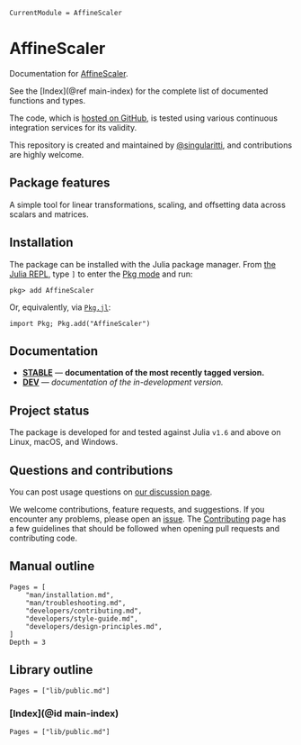 ```@meta
CurrentModule = AffineScaler
```

# AffineScaler

Documentation for [AffineScaler](https://github.com/singularitti/AffineScaler.jl).

See the [Index](@ref main-index) for the complete list of documented functions
and types.

The code, which is [hosted on GitHub](https://github.com/singularitti/AffineScaler.jl), is tested
using various continuous integration services for its validity.

This repository is created and maintained by
[@singularitti](https://github.com/singularitti), and contributions are highly welcome.

## Package features

A simple tool for linear transformations, scaling, and offsetting data across scalars and matrices.

## Installation

The package can be installed with the Julia package manager.
From [the Julia REPL](https://docs.julialang.org/en/v1/stdlib/REPL/), type `]` to enter
the [Pkg mode](https://docs.julialang.org/en/v1/stdlib/REPL/#Pkg-mode) and run:

```julia-repl
pkg> add AffineScaler
```

Or, equivalently, via [`Pkg.jl`](https://pkgdocs.julialang.org/v1/):

```@repl
import Pkg; Pkg.add("AffineScaler")
```

## Documentation

- [**STABLE**](https://singularitti.github.io/AffineScaler.jl/stable) — **documentation of the most recently tagged version.**
- [**DEV**](https://singularitti.github.io/AffineScaler.jl/dev) — _documentation of the in-development version._

## Project status

The package is developed for and tested against Julia `v1.6` and above on Linux, macOS, and
Windows.

## Questions and contributions

You can post usage questions on
[our discussion page](https://github.com/singularitti/AffineScaler.jl/discussions).

We welcome contributions, feature requests, and suggestions. If you encounter any problems,
please open an [issue](https://github.com/singularitti/AffineScaler.jl/issues).
The [Contributing](@ref) page has
a few guidelines that should be followed when opening pull requests and contributing code.

## Manual outline

```@contents
Pages = [
    "man/installation.md",
    "man/troubleshooting.md",
    "developers/contributing.md",
    "developers/style-guide.md",
    "developers/design-principles.md",
]
Depth = 3
```

## Library outline

```@contents
Pages = ["lib/public.md"]
```

### [Index](@id main-index)

```@index
Pages = ["lib/public.md"]
```
